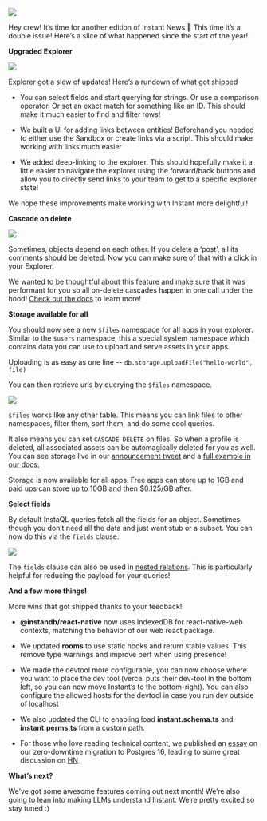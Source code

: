 ![](https://www.instantdb.com/img/emails/feb2025/s_DF8F10A9009F2A236BC7D07C4EC05DDA50E4FB82F40AA98593D3B98A1A7EA3DC_1730238267270_instant_header.png)

Hey crew! It’s time for another edition of Instant News 🙂 This time it’s a double issue! Here’s a slice of what happened since the start of the year!

**Upgraded Explorer**

![](https://www.instantdb.com/img/emails/feb2025/s_513F5FE60B9BB3BB9CCD1CA54DF394804C0DE8F72ED1A4C65882EB8C31D175AE_1740786465619_add-links.png)

Explorer got a slew of updates! Here’s a rundown of what got shipped

* You can select fields and start querying for strings. Or use a comparison operator. Or set an exact match for something like an ID. This should make it much easier to find and filter rows!

* We built a UI for adding links between entities! Beforehand you needed to either use the Sandbox or create links via a script. This should make working with links much easier

* We added deep-linking to the explorer. This should hopefully make it a little easier to navigate the explorer using the forward/back buttons and allow you to directly send links to your team to get to a specific explorer state!

We hope these improvements make working with Instant more delightful!

**Cascade on delete**

![](https://www.instantdb.com/img/emails/feb2025/s_513F5FE60B9BB3BB9CCD1CA54DF394804C0DE8F72ED1A4C65882EB8C31D175AE_1741044653859_cascade.png)

Sometimes, objects depend on each other. If you delete a ‘post’, all its comments should be deleted. Now you can make sure of that with a click in your Explorer.

We wanted to be thoughtful about this feature and make sure that it was performant for you so all on-delete cascades happen in one call under the hood! [Check out the docs](https://www.instantdb.com/docs/modeling-data#cascade-delete) to learn more!

**Storage available for all**

You should now see a new `$files` namespace for all apps in your explorer. Similar to the `$users` namespace, this a special system namespace which contains data you can use to upload and serve assets in your apps.

Uploading is as easy as one line -- `db.storage.uploadFile("hello-world", file)`

You can then retrieve urls by querying the `$files` namespace.

![](https://www.instantdb.com/img/emails/feb2025/s_513F5FE60B9BB3BB9CCD1CA54DF394804C0DE8F72ED1A4C65882EB8C31D175AE_1740787113300_image.png)

`$files` works like any other table. This means you can link files to other namespaces, filter them, sort them, and do some cool queries.

It also means you can set `CASCADE DELETE` on files. So when a profile is deleted, all associated assets can be automagically deleted for you as well. You can see storage live in our [announcement tweet](https://x.com/instant_db/status/1892712087245185261) and a [full example in our docs.](https://www.instantdb.com/docs/storage#storage-quick-start)

Storage is now available for all apps. Free apps can store up to 1GB and paid ups can store up to 10GB and then $0.125/GB after.

**Select fields**

By default InstaQL queries fetch all the fields for an object. Sometimes though you don’t need all the data and just want stub or a subset. You can now do this via the `fields` clause.

![](https://www.instantdb.com/img/emails/feb2025/s_513F5FE60B9BB3BB9CCD1CA54DF394804C0DE8F72ED1A4C65882EB8C31D175AE_1741040505548_image.png)

The `fields` clause can also be used in [nested relations](https://www.instantdb.com/docs/instaql#select-fields). This is particularly helpful for reducing the payload for your queries!

**And a few more things!**

More wins that got shipped thanks to your feedback!

* **@instandb/react-native** now uses IndexedDB for react-native-web contexts, matching the behavior of our web react package.

* We updated **rooms** to use static hooks and return stable values. This remove type warnings and improve perf when using presence!

* We made the devtool more configurable, you can now choose where you want to place the dev tool (vercel puts their dev-tool in the bottom left, so you can now move Instant’s to the bottom-right). You can also configure the allowed hosts for the devtool in case you run dev outside of localhost

* We also updated the CLI to enabling load **instant.schema.ts** and **instant.perms.ts** from a custom path.

* For those who love reading technical content, we published an [essay](https://www.instantdb.com/essays/pg_upgrade) on our zero-downtime migration to Postgres 16, leading to some great discussion on [HN](https://news.ycombinator.com/item?id=42867657)

**What’s next?**

We’ve got some awesome features coming out next month! We’re also going to lean into making LLMs understand Instant. We’re pretty excited so stay tuned :)
